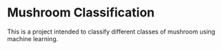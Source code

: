 # Mushroom Classification
This is a project intended to classify different classes of mushroom using machine learning.